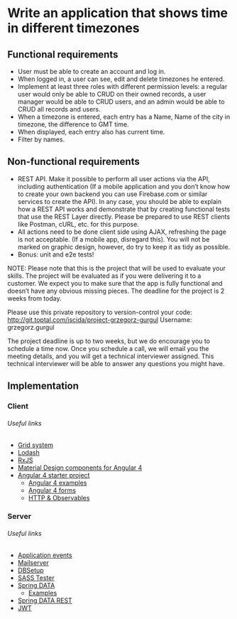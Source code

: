 # Write an application that shows time in different timezones


## Functional requirements
* User must be able to create an account and log in.
* When logged in, a user can see, edit and delete timezones he entered.
* Implement at least three roles with different permission levels: a regular user would only be able to CRUD on their owned records, a user manager would be able to CRUD users, and an admin would be able to CRUD all records and users.
* When a timezone is entered, each entry has a Name, Name of the city in timezone, the difference to GMT time.
* When displayed, each entry also has current time.
* Filter by names.

## Non-functional requirements

* REST API. Make it possible to perform all user actions via the API, including authentication (If a mobile application and you don’t know how to create your own backend you can use Firebase.com or similar services to create the API).
In any case, you should be able to explain how a REST API works and demonstrate that by creating functional tests that use the REST Layer directly. Please be prepared to use REST clients like Postman, cURL, etc. for this purpose.
* All actions need to be done client side using AJAX, refreshing the page is not acceptable. (If a mobile app, disregard this).
You will not be marked on graphic design, however, do try to keep it as tidy as possible.
* Bonus: unit and e2e tests!


NOTE: Please note that this is the project that will be used to evaluate your skills. The project will be evaluated as if you were delivering it to a customer. We expect you to make sure that the app is fully functional and doesn’t have any obvious missing pieces. The deadline for the project is 2 weeks from today.

Please use this private repository to version-control your code:
http://git.toptal.com/jscida/project-grzegorz-gurgul 
Username: grzegorz.gurgul

The project deadline is up to two weeks, but we do encourage you to schedule a time now. Once you schedule a call, we will email you the meeting details, and you will get a technical interviewer assigned. This technical interviewer will be able to answer any questions you might have.


## Implementation

### Client


###### Useful links
* [Grid system](https://github.com/angular/flex-layout/wiki/Declarative-API-Overview)
* [Lodash](https://lodash.com/docs/4.17.4)
* [RxJS](http://reactivex.io/rxjs/class/es6/Observable.js~Observable.html)
* [Material Design components for Angular 4](https://material.angular.io/components)
* [Angular 4 starter project](https://github.com/AngularClass/angular-starter)
    * [Angular 4 examples](https://github.com/AngularClass/angular-examples)
    * [Angular 4 forms](http://blog.ng-book.com/the-ultimate-guide-to-forms-in-angular-2/)
    * [HTTP & Observables](https://codecraft.tv/courses/angular/http/http-with-observables/)

### Server

###### Useful links
* [Application events](https://spring.io/blog/2015/02/11/better-application-events-in-spring-framework-4-2)
* [Mailserver](https://github.com/tomav/docker-mailserver/wiki/Setup-docker-mailserver-using-the-script-setup.sh)
* [DBSetup](http://dbsetup.ninja-squad.com/user-guide.html)
* [SASS Tester](https://www.sassmeister.com/)
* [Spring DATA](https://docs.spring.io/spring-data/jpa/docs/current/reference/html/#jpa.query-methods.query-creation)
    * [Examples](https://github.com/spring-projects/spring-data-examples)
* [Spring DATA REST](https://docs.spring.io/spring-data/rest/docs/current/reference/html/)
* [JWT](https://jwt.io/)
